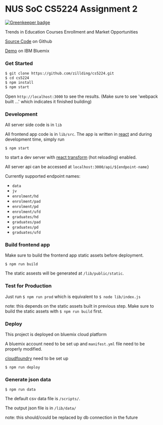 # NUS SoC CS5224 Assignment 2

[![Greenkeeper badge](https://badges.greenkeeper.io/zillding/cs5224.svg)](https://greenkeeper.io/)

Trends in Education Courses Enrollment and Market Opportunities

[Source Code](https://github.com/zillding/cs5224) on Github

[Demo](http://zillding.mybluemix.net/) on IBM Bluemix

### Get Started

```bash
$ git clone https://github.com/zillding/cs5224.git
$ cd cs5224
$ npm install
$ npm start
```

Open `http://localhost:3000` to see the results. (Make sure to see 'webpack built ...'
which indicates it finished building)

### Development

All server side code is in `lib`

All frontend app code is in `lib/src`. The app is written in [react](https://facebook.github.io/react/)
and during development time, simply run

`$ npm start`

to start a dev server with [react transform](https://github.com/gaearon/react-transform-boilerplate)
(hot reloading) enabled.

All server api can be accessed at `localhost:3000/api/${endpoint-name}`

Currently supported endpoint names:

+ `data`
+ `jv`
+ `enrolment/hd`
+ `enrolment/pad`
+ `enrolment/pd`
+ `enrolment/ufd`
+ `graduates/hd`
+ `graduates/pad`
+ `graduates/pd`
+ `graduates/ufd`

### Build frontend app

Make sure to build the frontend app static assets before deployment.

`$ npm run build`

The static assests will be generated at `/lib/public/static`.

### Test for Production

Just run `$ npm run prod` which is equivalent to `$ node lib/index.js`

note: this depends on the static assets built in previous step. Make sure to build
the static assets with `$ npm run build` first.

### Deploy

This project is deployed on bluemix cloud platform

A bluemix account need to be set up and `manifest.yml` file need to be properly
modified.

[cloudfoundry](https://github.com/cloudfoundry/cli/releases) need to be set up

`$ npm run deploy`

### Generate json data

`$ npm run data`

The default csv data file is `/scripts/`.

The output json file is in `/lib/data/`

note: this should/could be replaced by db connection in the future
